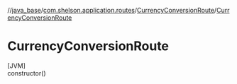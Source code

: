 //[java_base](../../../index.md)/[com.shelson.application.routes](../index.md)/[CurrencyConversionRoute](index.md)/[CurrencyConversionRoute](-currency-conversion-route.md)

# CurrencyConversionRoute

[JVM]\
constructor()
